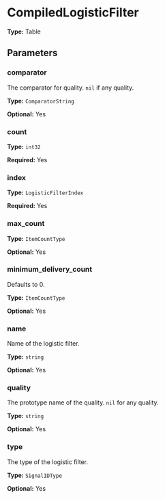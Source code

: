 # CompiledLogisticFilter

**Type:** Table

## Parameters

### comparator

The comparator for quality. `nil` if any quality.

**Type:** `ComparatorString`

**Optional:** Yes

### count

**Type:** `int32`

**Required:** Yes

### index

**Type:** `LogisticFilterIndex`

**Required:** Yes

### max_count

**Type:** `ItemCountType`

**Optional:** Yes

### minimum_delivery_count

Defaults to 0.

**Type:** `ItemCountType`

**Optional:** Yes

### name

Name of the logistic filter.

**Type:** `string`

**Optional:** Yes

### quality

The prototype name of the quality. `nil` for any quality.

**Type:** `string`

**Optional:** Yes

### type

The type of the logistic filter.

**Type:** `SignalIDType`

**Optional:** Yes

